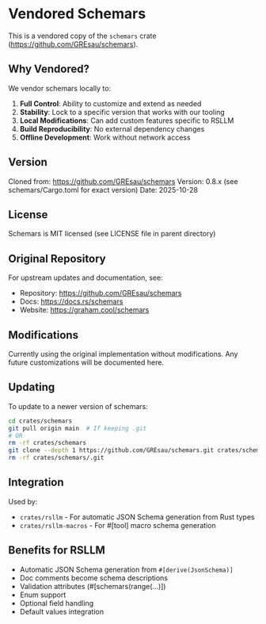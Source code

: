 # Vendored Schemars

This is a vendored copy of the `schemars` crate (https://github.com/GREsau/schemars).

## Why Vendored?

We vendor schemars locally to:
1. **Full Control**: Ability to customize and extend as needed
2. **Stability**: Lock to a specific version that works with our tooling
3. **Local Modifications**: Can add custom features specific to RSLLM
4. **Build Reproducibility**: No external dependency changes
5. **Offline Development**: Work without network access

## Version

Cloned from: https://github.com/GREsau/schemars
Version: 0.8.x (see schemars/Cargo.toml for exact version)
Date: 2025-10-28

## License

Schemars is MIT licensed (see LICENSE file in parent directory)

## Original Repository

For upstream updates and documentation, see:
- Repository: https://github.com/GREsau/schemars
- Docs: https://docs.rs/schemars
- Website: https://graham.cool/schemars

## Modifications

Currently using the original implementation without modifications.
Any future customizations will be documented here.

## Updating

To update to a newer version of schemars:
```bash
cd crates/schemars
git pull origin main  # If keeping .git
# OR
rm -rf crates/schemars
git clone --depth 1 https://github.com/GREsau/schemars.git crates/schemars
rm -rf crates/schemars/.git
```

## Integration

Used by:
- `crates/rsllm` - For automatic JSON Schema generation from Rust types
- `crates/rsllm-macros` - For #[tool] macro schema generation

## Benefits for RSLLM

- Automatic JSON Schema generation from `#[derive(JsonSchema)]`
- Doc comments become schema descriptions
- Validation attributes (#[schemars(range(...)])
- Enum support
- Optional field handling
- Default values integration
